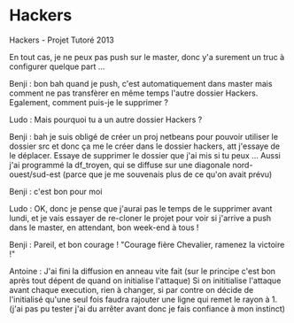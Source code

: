 Hackers
=======

Hackers - Projet Tutoré 2013

En tout cas, je ne peux pas push sur le master, donc y'a surement un truc à configurer quelque part ...

Benji : bon bah quand je push, c'est automatiquement dans master mais comment ne pas transfèrer en même temps l'autre dossier Hackers. Egalement, comment puis-je le supprimer ?
        
Ludo : Mais pourquoi tu a un autre dossier Hackers  ?

Benji : bah je suis obligé de créer un proj netbeans pour pouvoir utiliser le dossier src et donc ça me le créer dans le dossier hackers, att j'essaye de le déplacer. Essaye de supprimer le dossier que j'ai mis si tu peux ... Aussi j'ai programmé la df_troyen, qui se diffuse sur une diagonale nord-ouest/sud-est (parce que je me souvenais plus de ce qu'on avait prévu)

Benji : c'est bon pour moi

Ludo : OK, donc je pense que j'aurai pas le temps de le supprimer avant lundi, et je vais essayer de re-cloner le projet pour voir si j'arrive a push dans le master, en attendant, bon week-end à tous !

Benji : Pareil, et bon courage ! "Courage fière Chevalier, ramenez la victoire !"

Antoine : J'ai fini la diffusion en anneau vite fait (sur le principe c'est bon après tout dépent de quand on initialise l'attaque)
          Si on inititialise l'attaque avant chaque execution, rien à changer, si par contre on décide de l'initialisé qu'une seul fois faudra rajouter une ligne qui remet le rayon à 1.
          (j'ai pas pu tester j'ai du arrêter avant donc je fais confiance à mon instinct)
